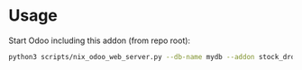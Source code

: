 # Usage

Start Odoo including this addon (from repo root):

```bash
python3 scripts/nix_odoo_web_server.py --db-name mydb --addon stock_dropshipping
```

